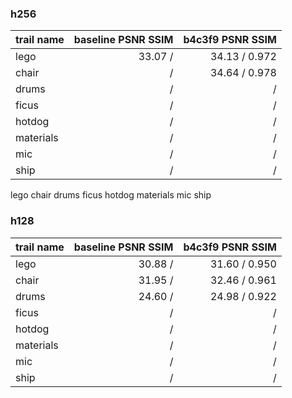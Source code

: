 ### h256

| trail name | baseline PSNR  SSIM | b4c3f9 PSNR  SSIM |
|:-----------|--------------------:|------------------:|
| lego       |    33.07 /     |   34.13 / 0.972   | 
| chair      |     /     |   34.64 / 0.978   | 
| drums      |     /     |    /    |
| ficus      |     /     |    /    |
| hotdog     |     /     |    /    |
| materials  |     /     |    /    |
| mic        |     /     |    /    |
| ship       |     /     |    /    |

lego chair drums ficus hotdog materials mic ship

### h128

| trail name | baseline PSNR  SSIM | b4c3f9 PSNR  SSIM |
|:-----------|--------------------:|------------------:|
| lego       |    30.88 /     |   31.60 / 0.950   | 
| chair      |    31.95 /     |   32.46 / 0.961   | 
| drums      |    24.60 /     |   24.98 / 0.922   |
| ficus      |     /     |    /    |
| hotdog     |     /     |    /    |
| materials  |     /     |    /    |
| mic        |     /     |    /    |
| ship       |     /     |    /    |